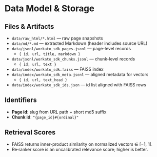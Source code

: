 # Data Model & Storage

## Files & Artifacts
- `data/raw_html/*.html` — raw page snapshots
- `data/md/*.md` — extracted Markdown (header includes source URL)
- `data/jsonl/workato_sdk_pages.jsonl` — page-level records
  - `{ id, url, title, markdown }`
- `data/jsonl/workato_sdk_chunks.jsonl` — chunk-level records
  - `{ id, url, text }`
- `data/index/workato_sdk.faiss` — FAISS index
- `data/index/workato_sdk_meta.jsonl` — aligned metadata for vectors
  - `{ id, url, text_head }`
- `data/index/workato_sdk_ids.json` — id list aligned with FAISS rows

## Identifiers
- **Page id**: slug from URL path + short md5 suffix
- **Chunk id**: `"{page_id}#{ordinal}"`

## Retrieval Scores
- FAISS returns inner-product similarity on normalized vectors ∈ [−1, 1].
- Re‑ranker score is an uncalibrated relevance score; higher is better.
